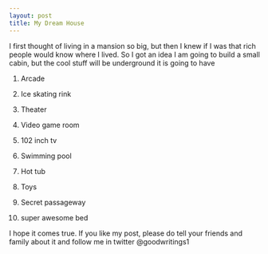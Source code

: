 ```yaml
---
layout: post
title: My Dream House
---
```

I first thought of living in a mansion so big, but then I knew if I was that rich people would know where I lived. So I got an idea I am going to build a small cabin, but the cool stuff will be underground it is going to have 

 

1. Arcade

2. Ice skating rink

3. Theater 

4. Video game room

5. 102 inch tv

6. Swimming pool

7. Hot tub

8. Toys

9. Secret passageway 

10. super awesome bed

 

I hope it comes true. If you like my post, please do tell your friends and family about it and follow me in twitter @goodwritings1



